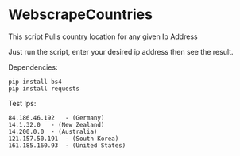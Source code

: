 # WebscrapeCountries

This script Pulls country location for any given Ip Address

Just run the script, enter your desired ip address then see the result.

Dependencies:

	pip install bs4
	pip install requests

Test Ips:

	84.186.46.192	- (Germany)
	14.1.32.0 	- (New Zealand)
	14.200.0.0	- (Australia)
	121.157.50.191	- (South Korea)
	161.185.160.93	- (United States)